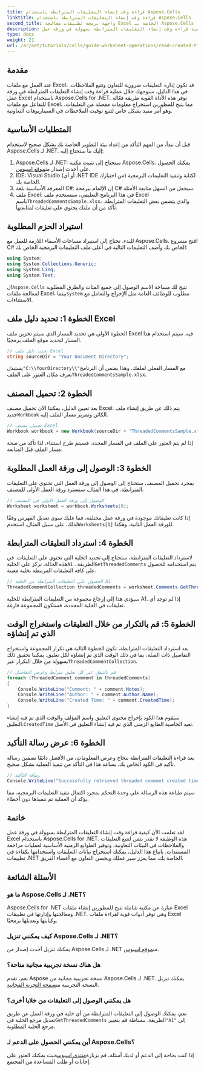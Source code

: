 ```yaml
---
title: قراءة وقت إنشاء التعليقات المترابطة باستخدام Aspose.Cells
linktitle: قراءة وقت إنشاء التعليقات المترابطة باستخدام Aspose.Cells
second_title: واجهة برمجة تطبيقات معالجة Excel الخاصة بـ Aspose.Cells .NET
description: تعرف على كيفية قراءة وقت إنشاء التعليقات المترابطة بسهولة في ورقة عمل Excel باستخدام Aspose.Cells for .NET. اتبع دليلنا المفصل الذي يتضمن تعليمات خطوة بخطوة.
type: docs
weight: 21
url: /ar/net/tutorials/cells/guide-worksheet-operations/read-created-time-of-threaded-comment/
---
```

## مقدمة

عند العمل مع ملفات Excel، قد تكون إدارة التعليقات ضرورية للتعاون وتتبع الملاحظات. في هذا الدليل، سنوجهك خلال عملية قراءة وقت إنشاء التعليقات المترابطة في ورقة عمل Excel باستخدام Aspose.Cells for .NET. توفر هذه الأداة القوية طريقة فعّالة للتفاعل مع ملفات Excel، مما يتيح للمطورين استخراج معلومات مفصلة من التعليقات، وهو أمر مفيد بشكل خاص لتتبع توقيت الملاحظات في السيناريوهات التعاونية.

## المتطلبات الأساسية

قبل أن نبدأ، من المهم التأكد من إعداد بيئة التطوير الخاصة بك بشكل صحيح لاستخدام Aspose.Cells لـ .NET. إليك ما ستحتاج إليه:

1.  Aspose.Cells لـ .NET: ستحتاج إلى تثبيت مكتبة Aspose.Cells. يمكنك الحصول على أحدث إصدار من[موقع اسبوس](https://releases.aspose.com/cells/net/).
2. IDE: Visual Studio (أو أي .NET IDE من اختيارك) لكتابة وتنفيذ التعليمات البرمجية الخاصة بك.
3. المعرفة الأساسية بلغة C#: إن الإلمام ببرمجة C# سيجعل من السهل متابعة الأمثلة.
4.  ملف Excel: في هذا البرنامج التعليمي، سنستخدم ملف Excel باسم`ThreadedCommentsSample.xlsx`، والذي يتضمن بعض التعليقات المترابطة. تأكد من أن ملفك يحتوي على تعليقات لمتابعتها.

## استيراد الحزم المطلوبة

للبدء، تحتاج إلى استيراد مساحات الأسماء اللازمة للعمل مع Aspose.Cells. افتح مشروع C# الخاص بك وأضف التعليمات التالية في أعلى ملف التعليمات البرمجية الخاص بك:

```csharp
using System;
using System.Collections.Generic;
using System.Linq;
using System.Text;
```

 ال`Aspose.Cells` تتيح لك مساحة الاسم الوصول إلى جميع الفئات والطرق المطلوبة لمعالجة ملفات Excel، بينما`System` مطلوب للوظائف العامة مثل الإخراج والتعامل مع الاستثناءات.

## الخطوة 1: تحديد دليل ملف Excel

الخطوة الأولى هي تحديد المسار الذي سيتم تخزين ملف Excel فيه. سيتم استخدام هذا المسار لتحديد موقع الملف برمجيًا.

```csharp
// تحديد دليل ملف Excel
string sourceDir = "Your Document Directory";
```

 يستبدل`"C:\\YourDirectory\\"`مع المسار الفعلي لملفك. وهذا يضمن أن البرنامج يعرف مكان العثور على الملف`ThreadedCommentsSample.xlsx`.

## الخطوة 2: تحميل المصنف

 بعد تعيين الدليل، يمكننا الآن تحميل مصنف Excel. يتم ذلك عن طريق إنشاء ملف جديد`Workbook` الكائن وتمرير مسار الملف إليه.

```csharp
// تحميل مصنف Excel
Workbook workbook = new Workbook(sourceDir + "ThreadedCommentsSample.xlsx");
```

إذا لم يتم العثور على الملف في المسار المحدد، فسيتم طرح استثناء، لذا تأكد من صحة مسار الملف قبل المتابعة.

## الخطوة 3: الوصول إلى ورقة العمل المطلوبة

بمجرد تحميل المصنف، ستحتاج إلى الوصول إلى ورقة العمل التي تحتوي على التعليقات المترابطة. في هذا المثال، سنسترد ورقة العمل الأولى للمصنف.

```csharp
// الوصول إلى ورقة العمل الأولى في المصنف
Worksheet worksheet = workbook.Worksheets[0];
```

 إذا كانت تعليقاتك موجودة في ورقة عمل مختلفة، فما عليك سوى تعديل الفهرس وفقًا لذلك. على سبيل المثال، استخدم`Worksheets[1]` للورقة العمل الثانية، وهكذا.

## الخطوة 4: استرداد التعليقات المترابطة

لاسترداد التعليقات المترابطة، ستحتاج إلى تحديد الخلية التي تحتوي على التعليقات. في هذه الحالة، نركز على الخلية`A1` . الطريقة`GetThreadedComments` يتم استخدامه للحصول على كافة التعليقات المرتبطة بخلية معينة.

```csharp
// الحصول على التعليقات المترابطة من الخلية A1
ThreadedCommentCollection threadedComments = worksheet.Comments.GetThreadedComments("A1");
```

سيؤدي هذا إلى إرجاع مجموعة من التعليقات المترابطة للخلية A1. إذا لم توجد أي تعليقات في الخلية المحددة، فستكون المجموعة فارغة.

## الخطوة 5: قم بالتكرار من خلال التعليقات واستخراج الوقت الذي تم إنشاؤه

 بعد استرداد التعليقات المترابطة، تكون الخطوة التالية هي تكرار المجموعة واستخراج التفاصيل ذات الصلة، بما في ذلك الوقت الذي تم إنشاؤه لكل تعليق. يمكننا تحقيق ذلك بسهولة من خلال التكرار عبر`ThreadedCommentCollection`.

```csharp
// قم بالتنقل عبر كل تعليق مترابط وعرض التفاصيل
foreach (ThreadedComment comment in threadedComments)
{
    Console.WriteLine("Comment: " + comment.Notes);
    Console.WriteLine("Author: " + comment.Author.Name);
    Console.WriteLine("Created Time: " + comment.CreatedTime);
}
```

 سيقوم هذا الكود بإخراج محتوى التعليق واسم المؤلف والوقت الذي تم فيه إنشاء التعليق.`CreatedTime` تعيد الخاصية الطابع الزمني الذي تم فيه إنشاء التعليق في الأصل.

## الخطوة 6: عرض رسالة التأكيد

بعد قراءة التعليقات المترابطة بنجاح وعرض المعلومات، من الأفضل دائمًا تضمين رسالة تأكيد في الكود الخاص بك. يساعد هذا في التأكد من تنفيذ العملية بشكل صحيح.

```csharp
// رسالة التأكيد
Console.WriteLine("Successfully retrieved threaded comment created times.");
```

سيتم طباعة هذه الرسالة على وحدة التحكم بمجرد اكتمال تنفيذ التعليمات البرمجية، مما يؤكد أن العملية تم تنفيذها دون أخطاء.

## خاتمة

لقد تعلمت الآن كيفية قراءة وقت إنشاء التعليقات المترابطة بسهولة في ورقة عمل Excel باستخدام Aspose.Cells for .NET. هذه الوظيفة لا تقدر بثمن لتتبع التعليقات والملاحظات في البيئات التعاونية، وتوفير الطوابع الزمنية الأساسية لعمليات مراجعة المستندات. باتباع هذا الدليل، يمكنك استخراج بيانات التعليقات واستخدامها بكفاءة في تطبيقات .NET الخاصة بك، مما يعزز سير عملك ويحسن التعاون مع أعضاء الفريق.

## الأسئلة الشائعة

### ما هو Aspose.Cells لـ .NET؟

Aspose.Cells for .NET عبارة عن مكتبة شاملة تتيح للمطورين إنشاء ملفات Excel ومعالجتها وإدارتها في تطبيقات .NET. وهي توفر أدوات قوية لقراءة ملفات Excel وكتابتها وتعديلها برمجيًا.

### كيف يمكنني تنزيل Aspose.Cells لـ .NET؟

 يمكنك تنزيل أحدث إصدار من Aspose.Cells لـ .NET من[موقع اسبوس](https://releases.aspose.com/cells/net/).

### هل هناك نسخة تجريبية مجانية متاحة؟

 نعم، تقدم Aspose نسخة تجريبية مجانية من Aspose.Cells لـ .NET. يمكنك تنزيل النسخة التجريبية من[صفحة التجربة المجانية](https://releases.aspose.com/).

### هل يمكنني الوصول إلى التعليقات من خلايا أخرى؟

 نعم، يمكنك الوصول إلى التعليقات المترابطة من أي خلية في ورقة العمل عن طريق تعديل مرجع الخلية في`GetThreadedComments` الطريقة. ببساطة قم بتغيير`"A1"` إلى مرجع الخلية المطلوبة.

### أين يمكنني الحصول على الدعم لـ Aspose.Cells؟

 إذا كنت بحاجة إلى الدعم أو لديك أسئلة، قم بزيارة[منتدى اسبوس](https://forum.aspose.com/c/cells/9)حيث يمكنك العثور على إجابات أو طلب المساعدة من المجتمع.